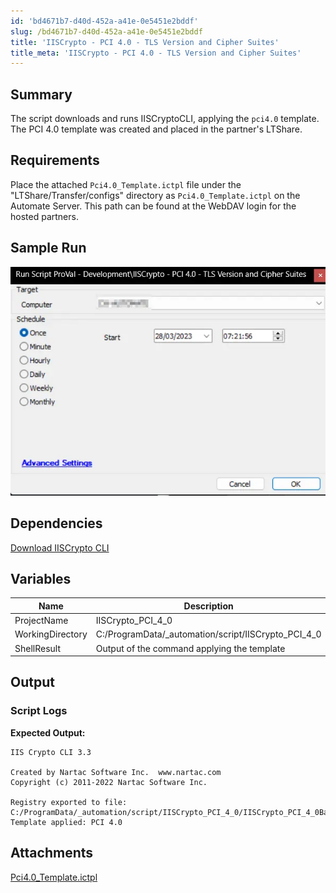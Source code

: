 ```yaml
---
id: 'bd4671b7-d40d-452a-a41e-0e5451e2bddf'
slug: /bd4671b7-d40d-452a-a41e-0e5451e2bddf
title: 'IISCrypto - PCI 4.0 - TLS Version and Cipher Suites'
title_meta: 'IISCrypto - PCI 4.0 - TLS Version and Cipher Suites'
---
```


## Summary

The script downloads and runs IISCryptoCLI, applying the `pci4.0` template. The PCI 4.0 template was created and placed in the partner's LTShare.

## Requirements

Place the attached `Pci4.0_Template.ictpl` file under the "LTShare/Transfer/configs" directory as `Pci4.0_Template.ictpl` on the Automate Server. This path can be found at the WebDAV login for the hosted partners.

## Sample Run

![Sample Run](../../../static/img/docs/bd4671b7-d40d-452a-a41e-0e5451e2bddf/image_1.webp)

## Dependencies

[Download IISCrypto CLI](https://www.nartac.com/Downloads/IISCrypto/IISCryptoCli.exe)

## Variables

| Name               | Description                                   |
|--------------------|-----------------------------------------------|
| ProjectName        | IISCrypto_PCI_4_0                            |
| WorkingDirectory    | C:/ProgramData/_automation/script/IISCrypto_PCI_4_0 |
| ShellResult        | Output of the command applying the template    |

## Output

### Script Logs

**Expected Output:**

```
IIS Crypto CLI 3.3

Created by Nartac Software Inc.  www.nartac.com
Copyright (c) 2011-2022 Nartac Software Inc.

Registry exported to file: C:/ProgramData/_automation/script/IISCrypto_PCI_4_0/IISCrypto_PCI_4_0Backup.reg
Template applied: PCI 4.0
```
## Attachments
[Pci4.0_Template.ictpl](<../../../static/attachments/itg/12486318/Pci4.0_Template.ictpl>)